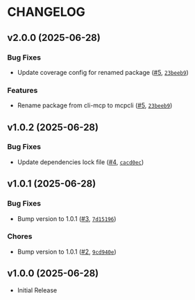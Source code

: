 # CHANGELOG

<!-- version list -->

## v2.0.0 (2025-06-28)

### Bug Fixes

- Update coverage config for renamed package ([#5](https://github.com/cagojeiger/mcpcli/pull/5),
  [`23beeb9`](https://github.com/cagojeiger/mcpcli/commit/23beeb9695b375d738c012103def525986d9d95c))

### Features

- Rename package from cli-mcp to mcpcli ([#5](https://github.com/cagojeiger/mcpcli/pull/5),
  [`23beeb9`](https://github.com/cagojeiger/mcpcli/commit/23beeb9695b375d738c012103def525986d9d95c))


## v1.0.2 (2025-06-28)

### Bug Fixes

- Update dependencies lock file ([#4](https://github.com/cagojeiger/cli-mcp/pull/4),
  [`cacd0ec`](https://github.com/cagojeiger/cli-mcp/commit/cacd0ec3f4d3a3e40397bc950c64019370f739cb))


## v1.0.1 (2025-06-28)

### Bug Fixes

- Bump version to 1.0.1 ([#3](https://github.com/cagojeiger/cli-mcp/pull/3),
  [`7d15196`](https://github.com/cagojeiger/cli-mcp/commit/7d151961317695811dbeea3ad8445cd99fa1d59d))

### Chores

- Bump version to 1.0.1 ([#2](https://github.com/cagojeiger/cli-mcp/pull/2),
  [`9cd940e`](https://github.com/cagojeiger/cli-mcp/commit/9cd940e4503d345b76277b8751351f6ada094eb7))


## v1.0.0 (2025-06-28)

- Initial Release
